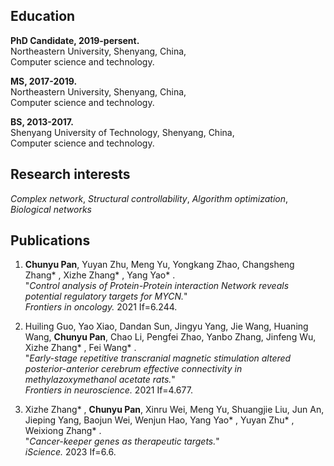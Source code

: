 

## Education
**PhD Candidate, 2019-persent.**<br>
Northeastern University, Shenyang, China,<br>
Computer science and technology.

**MS, 2017-2019.**<br>
Northeastern University, Shenyang, China,<br>
Computer science and technology.

**BS, 2013-2017.**<br>
Shenyang University of Technology, Shenyang, China,<br>
Computer science and technology. 
## Research interests
_Complex network_, _Structural controllability_, _Algorithm optimization_, _Biological networks_

## Publications
1. **Chunyu Pan**, Yuyan Zhu, Meng Yu, Yongkang Zhao, Changsheng Zhang* , Xizhe Zhang* , Yang Yao* .<br>
"_Control analysis of Protein-Protein interaction Network reveals potential regulatory targets for MYCN._"<br>
_Frontiers in oncology._ 2021 If=6.244.


2. Huiling Guo, Yao Xiao, Dandan Sun, Jingyu Yang, Jie Wang, Huaning Wang, **Chunyu Pan**, Chao Li, Pengfei Zhao, Yanbo Zhang, Jinfeng Wu, Xizhe Zhang* , Fei Wang* .<br>
"_Early-stage repetitive transcranial magnetic stimulation altered posterior-anterior cerebrum effective connectivity in methylazoxymethanol acetate rats._"<br>
_Frontiers in neuroscience._ 2021 If=4.677.


3. Xizhe Zhang* , **Chunyu Pan**, Xinru Wei, Meng Yu, Shuangjie Liu, Jun An, Jieping Yang, Baojun Wei, Wenjun Hao, Yang Yao* , Yuyan Zhu* , Weixiong Zhang* .<br>
"_Cancer-keeper genes as therapeutic targets._"<br>
_iScience._ 2023 If=6.6.
